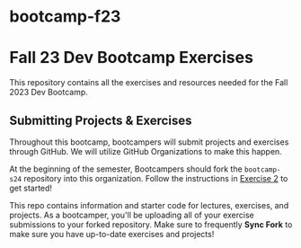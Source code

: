 # bootcamp-f23

# Fall 23 Dev Bootcamp Exercises
This repository contains all the exercises and resources needed for the Fall 2023 Dev Bootcamp.

## Submitting Projects & Exercises
Throughout this bootcamp, bootcampers will submit projects and exercises through GitHub. We will utilize GitHub Organizations to make this happen. 

At the beginning of the semester, Bootcampers should fork the `bootcamp-s24` repository into this organization. Follow the instructions in [Exercise 2](https://github.com/BoG-Dev-Bootcamp-F23/bootcamp-f23/tree/main/exer2) to get started!

This repo contains information and starter code for lectures, exercises, and projects. As a bootcamper, you'll be uploading all of your exercise submissions to your forked repository. Make sure to frequently **Sync Fork** to make sure you have up-to-date exercises and projects!
